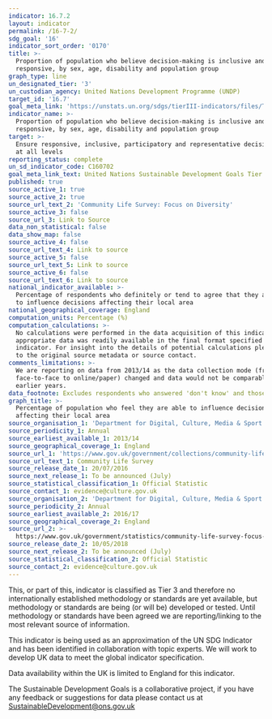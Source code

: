 ```yaml
---
indicator: 16.7.2
layout: indicator
permalink: /16-7-2/
sdg_goal: '16'
indicator_sort_order: '0170'
title: >-
  Proportion of population who believe decision-making is inclusive and
  responsive, by sex, age, disability and population group
graph_type: line
un_designated_tier: '3'
un_custodian_agency: United Nations Development Programme (UNDP)
target_id: '16.7'
goal_meta_link: 'https://unstats.un.org/sdgs/tierIII-indicators/files/Tier3-16-07-02.pdf'
indicator_name: >-
  Proportion of population who believe decision-making is inclusive and
  responsive, by sex, age, disability and population group
target: >-
  Ensure responsive, inclusive, participatory and representative decision-making
  at all levels
reporting_status: complete
un_sd_indicator_code: C160702
goal_meta_link_text: United Nations Sustainable Development Goals Tier 3 Work Plan (PDF 77.8 KB)
published: true
source_active_1: true
source_active_2: true
source_url_text_2: 'Community Life Survey: Focus on Diversity'
source_active_3: false
source_url_3: Link to Source
data_non_statistical: false
data_show_map: false
source_active_4: false
source_url_text_4: Link to source
source_active_5: false
source_url_text_5: Link to source
source_active_6: false
source_url_text_6: Link to source
national_indicator_available: >-
  Percentage of respondents who definitely or tend to agree that they are able
  to influence decisions affecting their local area
national_geographical_coverage: England
computation_units: Percentage (%)
computation_calculations: >-
  No calculations were performed in the data acquisition of this indicator as
  appropriate data was readily available in the final format specified by this
  indicator. For insight into the details of potential calculations please refer
  to the original source metadata or source contact.
comments_limitations: >-
  We are reporting on data from 2013/14 as the data collection mode (from
  face-to-face to online/paper) changed and data would not be comparable with
  earlier years. 
data_footnote: Excludes respondents who answered 'don't know' and those with missing answers.
graph_title: >-
  Percentage of population who feel they are able to influence decisions
  affecting their local area
source_organisation_1: 'Department for Digital, Culture, Media & Sport'
source_periodicity_1: Annual
source_earliest_available_1: 2013/14
source_geographical_coverage_1: England
source_url_1: 'https://www.gov.uk/government/collections/community-life-survey'
source_url_text_1: Community Life Survey
source_release_date_1: 20/07/2016
source_next_release_1: To be announced (July)
source_statistical_classification_1: Official Statistic
source_contact_1: evidence@culture.gov.uk
source_organisation_2: 'Department for Digital, Culture, Media & Sport'
source_periodicity_2: Annual
source_earliest_available_2: 2016/17
source_geographical_coverage_2: England
source_url_2: >-
  https://www.gov.uk/government/statistics/community-life-survey-focus-on-diversity
source_release_date_2: 10/05/2018
source_next_release_2: To be announced (July)
source_statistical_classification_2: Official Statistic
source_contact_2: evidence@culture.gov.uk
---
```

This, or part of this, indicator is classified as Tier 3 and therefore no internationally established methodology or standards are yet available, but methodology or standards are being (or will be) developed or tested. Until methodology or standards have been agreed we are reporting/linking to the most relevant source of information.

This indicator is being used as an approximation of the UN SDG Indicator and has been identified in collaboration with topic experts. We will work to develop UK data to meet the global indicator specification.

Data availability within the UK is limited to England for this indicator.

The Sustainable Development Goals is a collaborative project, if you have any feedback or suggestions for data please contact us at <SustainableDevelopment@ons.gov.uk>
